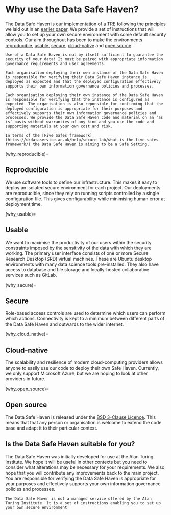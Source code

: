 # Why use the Data Safe Haven?

The Data Safe Haven is our implementation of a TRE following the principles we laid out in an [earlier paper](https://arxiv.org/abs/1908.08737).
We provide a set of instructions that will allow you to set up your own secure environment with some default security controls.
Our aim throughout has been to make the environments [reproducible](why_reproducible), [usable](why_usable), [secure](why_secure), [cloud-native](why_cloud_native) and [open source](why_open_source).

```{warning}
Use of a Data Safe Haven is not by itself sufficient to guarantee the security of your data! It must be paired with appropriate information governance requirements and user agreements.
```

```{warning}
Each organisation deploying their own instance of the Data Safe Haven is responsible for verifying their Data Safe Haven instance is deployed as expected and that the deployed configuration effectively supports their own information governance policies and processes.

Each organisation deploying their own instance of the Data Safe Haven is responsible for verifying that the instance is configured as expected. The organisation is also reponsible for confirming that the deployed configuration is appropriate for their purposes and effectively supports their own information governance policies and processes. We provide the Data Safe Haven code and material on an ‘as is’ basis without warranties of any kind and you use the code and supporting materials at your own cost and risk.
```

```{tip}
In terms of the [Five Safes framework](https://ukdataservice.ac.uk/help/secure-lab/what-is-the-five-safes-framework/) the Data Safe Haven is aiming to be a Safe Setting.
```

(why_reproducible)=

## Reproducible

We use software tools to define our infrastructure.
This makes it easy to deploy an isolated secure environment for each project.
Our deployments are reproducible, since they rely on running scripts controlled by a single configuration file.
This gives configurability while minimising human error at deployment time.

(why_usable)=

## Usable

We want to maximise the productivity of our users within the security constraints imposed by the sensitivity of the data with which they are working.
The primary user interface consists of one or more Secure Research Desktop (SRD) virtual machines.
These are Ubuntu desktop environments with many data science tools pre-installed.
They also have access to database and file storage and locally-hosted collaborative services such as GitLab.

(why_secure)=

## Secure

Role-based access controls are used to determine which users can perform which actions.
Connectivity is kept to a minimum between different parts of the Data Safe Haven and outwards to the wider internet.

(why_cloud_native)=

## Cloud-native

The scalability and resilience of modern cloud-computing providers allows anyone to easily use our code to deploy their own Safe Haven.
Currently, we only support Microsoft Azure, but we are hoping to look at other providers in future.

(why_open_source)=

## Open source

The Data Safe Haven is released under the [BSD 3-Clause Licence](https://opensource.org/licenses/BSD-3-Clause).
This means that that any person or organisation is welcome to extend the code base and adapt it to their particular context.

## Is the Data Safe Haven suitable for you?

The Data Safe Haven was initially developed for use at the Alan Turing Institute.
We hope it will be useful in other contexts but you need to consider what alterations may be necessary for your requirements.
We also hope that you will contribute any improvements back to the main project.
You are responsible for verifying the Data Safe Haven is appropriate for your purposes and effectively supports your own information governance policies and processes.

```{warning}
The Data Safe Haven is not a managed service offered by the Alan Turing Institute. It is a set of instructions enabling you to set up your own secure environment
```
